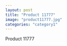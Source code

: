 ```yaml
---
layout: post
title: "Product 11777"
image: "product11777.jpg"
categories: "category1"
---
```

Product 11777
